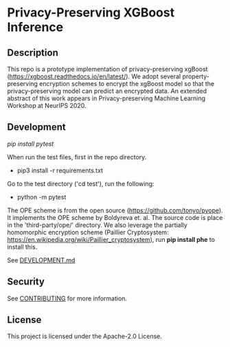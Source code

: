 # Privacy-Preserving XGBoost Inference

## Description
This repo is a prototype implementation of privacy-preserving xgBoost (https://xgboost.readthedocs.io/en/latest/).
We adopt several property-preserving encryption schemes to encrypt the xgBoost model so that
the privacy-preserving model can predict an encrypted data. An extended abstract of this work appears in Privacy-preserving Machine Learning Workshop at NeurIPS 2020.

## Development

*pip install pytest*

When run the test files, first in the repo directory.

- pip3 install -r requirements.txt

Go to the test directory ('cd test'), run the following:
- python -m pytest


The OPE scheme is from the open source (https://github.com/tonyo/pyope).
 It implements the OPE scheme by Boldyreva et. al. The source code is place in the 'third-party/ope/' directory.
 We also leverage the partially homomorphic encryption scheme
 (Paillier Cryptosystem: https://en.wikipedia.org/wiki/Paillier_cryptosystem), run __pip install phe__ to
 install this.

See [DEVELOPMENT.md](./DEVELOPMENT.md)

## Security

See [CONTRIBUTING](CONTRIBUTING.md#security-issue-notifications) for more information.

## License

This project is licensed under the Apache-2.0 License.
